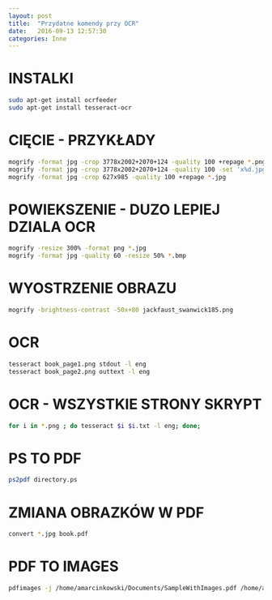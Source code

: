 ```yaml
---
layout: post
title:  "Przydatne komendy przy OCR"
date:   2016-09-13 12:57:30
categories: Inne
---
```


# INSTALKI
```bash
sudo apt-get install ocrfeeder 
sudo apt-get install tesseract-ocr
```

# CIĘCIE - PRZYKŁADY
```bash
mogrify -format jpg -crop 3778x2002+2070+124 -quality 100 +repage *.png
mogrify -format jpg -crop 3778x2002+2070+124 -quality 100 -set 'x%d.jpg'  +repage *.jpg
mogrify -format jpg -crop 627x985 -quality 100 +repage *.jpg
```

# POWIEKSZENIE - DUZO LEPIEJ DZIALA OCR
```bash
mogrify -resize 300% -format png *.jpg
mogrify -format jpg -quality 60 -resize 50% *.bmp
```

# WYOSTRZENIE OBRAZU
```bash
mogrify -brightness-contrast -50x+80 jackfaust_swanwick185.png
```

# OCR
```bash
tesseract book_page1.png stdout -l eng
tesseract book_page2.png outtext -l eng
```
 
# OCR - WSZYSTKIE STRONY SKRYPT
```bash
for i in *.png ; do tesseract $i $i.txt -l eng; done;
```

# PS TO PDF
```bash
ps2pdf directory.ps 
```

# ZMIANA OBRAZKÓW W PDF
```bash
convert *.jpg book.pdf
```

# PDF TO IMAGES
```bash
pdfimages -j /home/amarcinkowski/Documents/SampleWithImages.pdf /home/amarcinkowski/Documents/ExtractedImages/image
```
